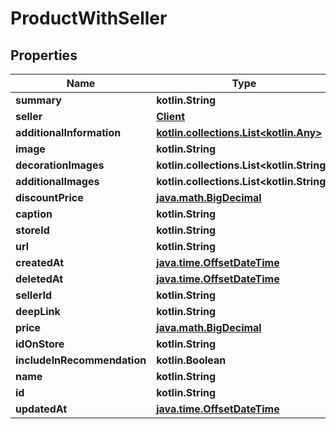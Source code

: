 
# ProductWithSeller

## Properties
Name | Type | Description | Notes
------------ | ------------- | ------------- | -------------
**summary** | **kotlin.String** |  | 
**seller** | [**Client**](Client.md) |  | 
**additionalInformation** | [**kotlin.collections.List&lt;kotlin.Any&gt;**](kotlin.Any.md) |  | 
**image** | **kotlin.String** |  | 
**decorationImages** | **kotlin.collections.List&lt;kotlin.String&gt;** |  | 
**additionalImages** | **kotlin.collections.List&lt;kotlin.String&gt;** |  | 
**discountPrice** | [**java.math.BigDecimal**](java.math.BigDecimal.md) |  | 
**caption** | **kotlin.String** |  | 
**storeId** | **kotlin.String** |  | 
**url** | **kotlin.String** |  | 
**createdAt** | [**java.time.OffsetDateTime**](java.time.OffsetDateTime.md) |  | 
**deletedAt** | [**java.time.OffsetDateTime**](java.time.OffsetDateTime.md) |  | 
**sellerId** | **kotlin.String** |  | 
**deepLink** | **kotlin.String** |  | 
**price** | [**java.math.BigDecimal**](java.math.BigDecimal.md) |  | 
**idOnStore** | **kotlin.String** |  | 
**includeInRecommendation** | **kotlin.Boolean** |  | 
**name** | **kotlin.String** |  | 
**id** | **kotlin.String** |  | 
**updatedAt** | [**java.time.OffsetDateTime**](java.time.OffsetDateTime.md) |  | 



